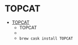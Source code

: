 # TOPCAT
- [TOPCAT](http://www.star.bris.ac.uk/~mbt/topcat/)
  -    TOPCAT        
  - 
  - `brew cask install TOPCAT`
